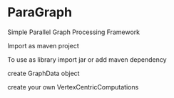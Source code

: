 # ParaGraph
Simple Parallel Graph Processing Framework

 
Import as maven project
 
 
To use as library import jar or add maven dependency

create GraphData object

create your own VertexCentricComputations


